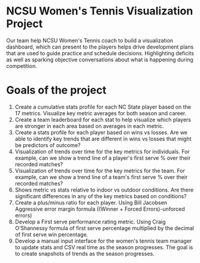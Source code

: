 # NCSU Women's Tennis Visualization Project
Our team help NCSU Women's Tennis coach to build a visualization dashboard, which can present to the players helps drive development plans that are used to guide practice and schedule decisions. Highlighting deficits as well as sparking objective conversations about what is happening during competition.

# Goals of the project 
1. Create a cumulative stats profile for each NC State player based on the 17 metrics.
Visualize key metric averages for both season and career.
2. Create a team leaderboard for each stat to help visualize which players are stronger in
each area based on averages in each metric.
3. Create a stats profile for each player based on wins vs losses. Are we able to identify key
trends that are different in wins vs losses that might be predictors of outcome?
4. Visualization of trends over time for the key metrics for individuals. For example, can we
show a trend line of a player's first serve % over their recorded matches?
5. Visualization of trends over time for the key metrics for the team. For example, can we
show a trend line of a team's first serve % over their recorded matches?
6. Shows metric vs stats relative to indoor vs outdoor conditions. Are there significant
differences in any of the key metrics based on conditions?
7. Create a plus/minus ratio for each player. Using Bill Jacobsen Aggressive error margin
formula ((Winner + Forced Errors)-unforced errors)
8. Develop a First serve performance rating metric. Using Craig O’Shannessy formula of first
serve percentage multiplied by the decimal of first serve win percentage.
9. Develop a manual input interface for the women's tennis team manager to update stats and CSV real time as the season progresses. The goal is to create snapshots of trends as
the season progresses.
